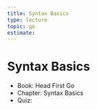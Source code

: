 ```yaml
---
title: Syntax Basics
type: lecture
topic: go
estimate:
---
```


# Syntax Basics

- Book: Head First Go
- Chapter: Syntax Basics
- Quiz:
